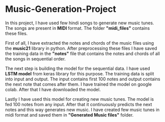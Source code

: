 # Music-Generation-Project

In this project, I have used few hindi songs to generate new music tunes. The songs are present in <b> MIDI </b> format. The folder <b> "midi_files"</b> contains these files.

First of all, I have extracted the notes and chords of the music files using the <b>music21</b> library in python. After preprocessing these files I have saved the training data in the <b>"notes"</b> file that contains the notes and chords of all the songs in sequential order.

The next step is building the model for the sequential data. I have used <b> LSTM model</b> from keras library for this purpose. The training data is split into input and output. The input contains first 100 notes and output contains the next note that comes after them. I have trained the model on google colab. After that I have downloaded the model.

Lastly I have used this model for creating new music tunes. The model is fed 100 notes from any input. After that it continuously predicts the next notes and this way generates new music. I have created few music tunes in midi format and saved them in <b>"Generated Music files"</b> folder.
